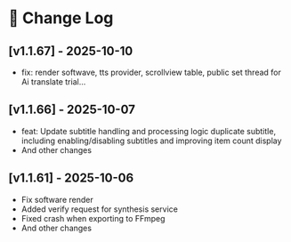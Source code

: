 # 🧾 Change Log

## [v1.1.67] - 2025-10-10
- fix: render softwave, tts provider, scrollview table, public set thread for Ai translate trial...

## [v1.1.66] - 2025-10-07
- feat: Update subtitle handling and processing logic duplicate subtitle, including enabling/disabling subtitles and improving item count display
- And other changes

## [v1.1.61] - 2025-10-06
- Fix software render
- Added verify request for synthesis service
- Fixed crash when exporting to FFmpeg
- And other changes

